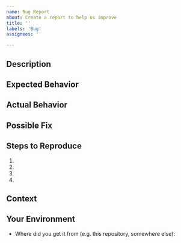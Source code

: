 ```yaml
---
name: Bug Report
about: Create a report to help us improve
title: ''
labels: 'Bug'
assignees: ''

---
```


<!-- ⚠️⚠️ If you do not use this template, we will simply close your issue. There are no exceptions for this! These steps, especially the part at the end, are very important to solve your problem quickly and efficiently. Please remember that we are not paid to solve or even answer your issues, so we do all this work in OUR free time. ⚠️⚠️ -->

<!-- Provide a general summary of the issue in the Title above -->
<!-- Use Markdown to highlight and format your code! -->
<!-- https://guides.github.com/pdfs/markdown-cheatsheet-online.pdf -->
<!-- https://developers.google.com/blockly/guides/modify/contribute/write_a_good_issue -->

## Description
<!-- Provide a more detailed introduction to the issue itself, and why you consider it to be a bug -->

## Expected Behavior
<!-- Tell us what should happen -->

## Actual Behavior
<!-- Tell us what happens instead -->

## Possible Fix
<!-- Not obligatory, but suggest a fix or reason for the bug -->

## Steps to Reproduce
<!-- Provide a link to a live example, or an unambiguous set of steps to -->
<!-- reproduce this bug. Include code to reproduce, if relevant -->
1.
2.
3.
4.

## Context
<!-- How has this bug affected you? What were you trying to accomplish? -->

## Your Environment
<!-- Include as many relevant details about the environment you experienced the bug in -->
* Where did you get it from (e.g. this repository, somewhere else):
